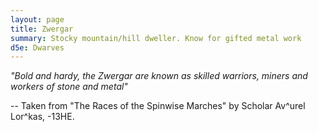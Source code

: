 ```yaml
---
layout: page
title: Zwergar
summary: Stocky mountain/hill dweller. Know for gifted metal work
d5e: Dwarves
---
```


<em>"Bold and hardy, the Zwergar are known as skilled warriors, miners and workers of stone and metal"</em>

-- Taken from "The Races of the Spinwise Marches" by Scholar Av^urel Lor^kas, -13HE.